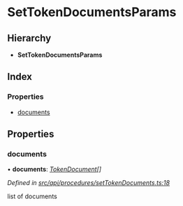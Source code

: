 # SetTokenDocumentsParams

## Hierarchy

* **SetTokenDocumentsParams**

## Index

### Properties

* [documents](settokendocumentsparams.md#documents)

## Properties

### documents

• **documents**: [_TokenDocument_](tokendocument.md)_\[\]_

_Defined in_ [_src/api/procedures/setTokenDocuments.ts:18_](https://github.com/PolymathNetwork/polymesh-sdk/blob/56921667/src/api/procedures/setTokenDocuments.ts#L18)

list of documents

